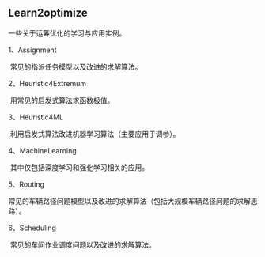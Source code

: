 ## Learn2optimize

一些关于运筹优化的学习与应用实例。

1、Assignment

​	常见的指派任务模型以及改进的求解算法。

2、Heuristic4Extremum

​	用常见的启发式算法求函数极值。

3、Heuristic4ML

​	利用启发式算法改进机器学习算法（主要应用于调参）。

4、MachineLearning

​	其中仅包括深度学习和强化学习相关的应用。

5、Routing

​	常见的车辆路径问题模型以及改进的求解算法（包括大规模车辆路径问题的求解思路）。

6、Scheduling

​	常见的车间作业调度问题以及改进的求解算法。

